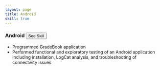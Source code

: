 ```yaml
---
layout: page
title: Android
skill: true
---
```



<div>
    <div class="container">
        <div class="header">
            <h3><i class="devicon-android-plain"></i> Android <span><button class="btn btn-info" id="android">See Skill</button></span></h3>
        </div>
    </div>
    <div class="container">
        <ul class="android">
            <li>Programmed GradeBook application</li>
            <li>Performed functional and exploratory testing of an Android application including installation, LogCat analysis, and troubleshooting of connectivity issues</li>
        </ul>
    </div>
</div>